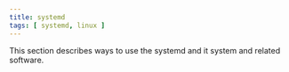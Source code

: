 ```yaml
---
title: systemd
tags: [ systemd, linux ]
---
```


This section describes ways to use the systemd and it system and related software.
